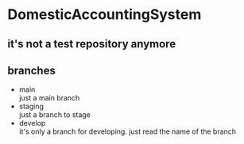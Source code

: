 # DomesticAccountingSystem
## it's not a test repository anymore
## branches
* main<br>
just a main branch
* staging<br>
just a branch to stage
* develop<br>
it's only a branch for developing. just read the name of the branch
